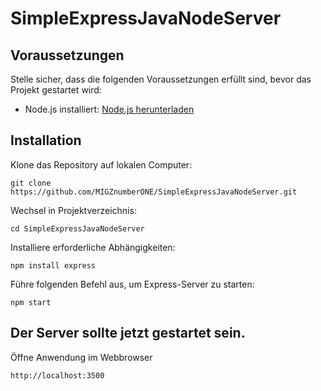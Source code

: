 # SimpleExpressJavaNodeServer
## Voraussetzungen
Stelle sicher, dass die folgenden Voraussetzungen erfüllt sind, bevor das Projekt gestartet wird:
- Node.js installiert: [Node.js herunterladen](https://nodejs.org/)
## Installation
Klone das Repository auf lokalen Computer:
```
git clone https://github.com/MIGZnumberONE/SimpleExpressJavaNodeServer.git
```
Wechsel in Projektverzeichnis:
```
cd SimpleExpressJavaNodeServer
```
Installiere erforderliche Abhängigkeiten:
```
npm install express
```
Führe folgenden Befehl aus, um Express-Server zu starten:
```
npm start
```
## Der Server sollte jetzt gestartet sein. 
Öffne Anwendung im Webbrowser 
```
http://localhost:3500
```
